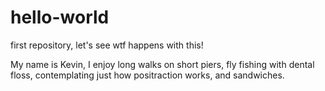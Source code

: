 # hello-world
first repository, let's see wtf happens with this!

My name is Kevin, I enjoy long walks on short piers, fly fishing with dental floss, contemplating just how positraction works, and sandwiches.
